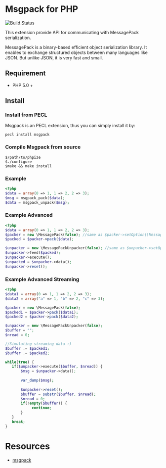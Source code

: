 # Msgpack for PHP
[![Build Status](https://secure.travis-ci.org/msgpack/msgpack-php.png)](https://travis-ci.org/msgpack/msgpack-php)

This extension provide API for communicating with MessagePack serialization. 

MessagePack is a binary-based efficient object serialization library.
It enables to exchange structured objects between many languages like JSON.
But unlike JSON, it is very fast and small.

## Requirement
- PHP 5.0 +

## Install

### Install from PECL
Msgpack is an PECL extension, thus you can simply install it by:
````
pecl install msgpack
````
### Compile Msgpack from source
````
$/path/to/phpize
$./configure 
$make && make install
````

### Example
```php
<?php
$data = array(0 => 1, 1 => 2, 2 => 3);
$msg = msgpack_pack($data);
$data = msgpack_unpack($msg);
```

### Example Advanced
```php
<?php
$data = array(0 => 1, 1 => 2, 2 => 3);
$packer = new \MessagePack(false); //same as $packer->setOption(\MessagePack::OPT_PHPONLY, false);
$packed = $packer->pack($data);

$unpacker = new \MessagePackUnpacker(false); //same as $unpacker->setOption(\MessagePack::OPT_PHPONLY, false);
$unpacker->feed($packed);
$unpacker->execute();
$unpacked = $unpacker->data();
$unpacker->reset();

```

### Example Advanced Streaming
```php
<?php
$data1 = array(0 => 1, 1 => 2, 2 => 3);
$data2 = array("a" => 1, "b" => 2, "c" => 3);

$packer = new \MessagePack(false);
$packed1 = $packer->pack($data1);
$packed2 = $packer->pack($data2);

$unpacker = new \MessagePackUnpacker(false);
$buffer = "";
$nread = 0;

//Simulating streaming data :)
$buffer .= $packed1;
$buffer .= $packed2;

while(true) {
   if($unpacker->execute($buffer, $nread)) {
       $msg = $unpacker->data();
       
       var_dump($msg);
       
       $unpacker->reset();
       $buffer = substr($buffer, $nread);
       $nread = 0;
       if(!empty($buffer)) {
            continue;
       }
   }
   break;
}

```

# Resources
 * [msgpack](http://msgpack.org/)
